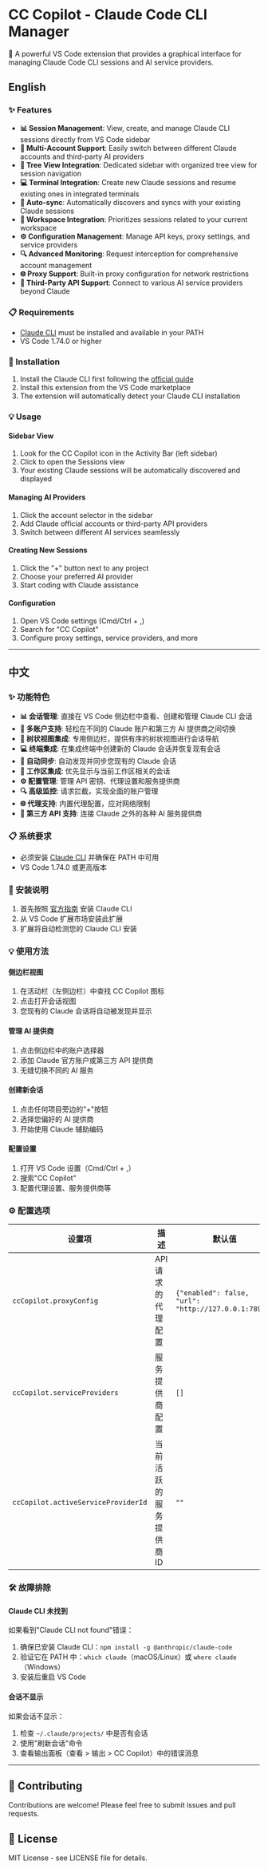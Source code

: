 # CC Copilot - Claude Code CLI Manager

🤖 A powerful VS Code extension that provides a graphical interface for managing Claude Code CLI sessions and AI service providers.

## English

### ✨ Features

- **📊 Session Management**: View, create, and manage Claude CLI sessions directly from VS Code sidebar
- **🔄 Multi-Account Support**: Easily switch between different Claude accounts and third-party AI providers  
- **🌲 Tree View Integration**: Dedicated sidebar with organized tree view for session navigation
- **💻 Terminal Integration**: Create new Claude sessions and resume existing ones in integrated terminals
- **🔄 Auto-sync**: Automatically discovers and syncs with your existing Claude sessions
- **📁 Workspace Integration**: Prioritizes sessions related to your current workspace
- **⚙️ Configuration Management**: Manage API keys, proxy settings, and service providers
- **🔍 Advanced Monitoring**: Request interception for comprehensive account management
- **🌐 Proxy Support**: Built-in proxy configuration for network restrictions
- **🔌 Third-Party API Support**: Connect to various AI service providers beyond Claude

### 📋 Requirements

- [Claude CLI](https://github.com/anthropics/claude-code) must be installed and available in your PATH
- VS Code 1.74.0 or higher

### 🚀 Installation

1. Install the Claude CLI first following the [official guide](https://github.com/anthropics/claude-code)
2. Install this extension from the VS Code marketplace
3. The extension will automatically detect your Claude CLI installation

### 💡 Usage

#### Sidebar View
1. Look for the CC Copilot icon in the Activity Bar (left sidebar)
2. Click to open the Sessions view
3. Your existing Claude sessions will be automatically discovered and displayed

#### Managing AI Providers
1. Click the account selector in the sidebar
2. Add Claude official accounts or third-party API providers
3. Switch between different AI services seamlessly

#### Creating New Sessions
1. Click the "+" button next to any project
2. Choose your preferred AI provider
3. Start coding with Claude assistance

#### Configuration
1. Open VS Code settings (Cmd/Ctrl + ,)
2. Search for "CC Copilot"
3. Configure proxy settings, service providers, and more

---

## 中文

### ✨ 功能特色

- **📊 会话管理**: 直接在 VS Code 侧边栏中查看、创建和管理 Claude CLI 会话
- **🔄 多账户支持**: 轻松在不同的 Claude 账户和第三方 AI 提供商之间切换
- **🌲 树状视图集成**: 专用侧边栏，提供有序的树状视图进行会话导航
- **💻 终端集成**: 在集成终端中创建新的 Claude 会话并恢复现有会话
- **🔄 自动同步**: 自动发现并同步您现有的 Claude 会话
- **📁 工作区集成**: 优先显示与当前工作区相关的会话
- **⚙️ 配置管理**: 管理 API 密钥、代理设置和服务提供商
- **🔍 高级监控**: 请求拦截，实现全面的账户管理
- **🌐 代理支持**: 内置代理配置，应对网络限制
- **🔌 第三方 API 支持**: 连接 Claude 之外的各种 AI 服务提供商

### 📋 系统要求

- 必须安装 [Claude CLI](https://github.com/anthropics/claude-code) 并确保在 PATH 中可用
- VS Code 1.74.0 或更高版本

### 🚀 安装说明

1. 首先按照 [官方指南](https://github.com/anthropics/claude-code) 安装 Claude CLI
2. 从 VS Code 扩展市场安装此扩展
3. 扩展将自动检测您的 Claude CLI 安装

### 💡 使用方法

#### 侧边栏视图
1. 在活动栏（左侧边栏）中查找 CC Copilot 图标
2. 点击打开会话视图
3. 您现有的 Claude 会话将自动被发现并显示

#### 管理 AI 提供商
1. 点击侧边栏中的账户选择器
2. 添加 Claude 官方账户或第三方 API 提供商
3. 无缝切换不同的 AI 服务

#### 创建新会话
1. 点击任何项目旁边的"+"按钮
2. 选择您偏好的 AI 提供商
3. 开始使用 Claude 辅助编码

#### 配置设置
1. 打开 VS Code 设置（Cmd/Ctrl + ,）
2. 搜索"CC Copilot"
3. 配置代理设置、服务提供商等

### ⚙️ 配置选项

| 设置项 | 描述 | 默认值 |
|--------|------|--------|
| `ccCopilot.proxyConfig` | API 请求的代理配置 | `{"enabled": false, "url": "http://127.0.0.1:7890"}` |
| `ccCopilot.serviceProviders` | 服务提供商配置 | `[]` |
| `ccCopilot.activeServiceProviderId` | 当前活跃的服务提供商ID | `""` |

### 🛠️ 故障排除

#### Claude CLI 未找到
如果看到"Claude CLI not found"错误：

1. 确保已安装 Claude CLI：`npm install -g @anthropic/claude-code`
2. 验证它在 PATH 中：`which claude`（macOS/Linux）或 `where claude`（Windows）
3. 安装后重启 VS Code

#### 会话不显示
如果会话不显示：

1. 检查 `~/.claude/projects/` 中是否有会话
2. 使用"刷新会话"命令
3. 查看输出面板（查看 > 输出 > CC Copilot）中的错误消息

---

## 🤝 Contributing

Contributions are welcome! Please feel free to submit issues and pull requests.

## 📄 License

MIT License - see LICENSE file for details.